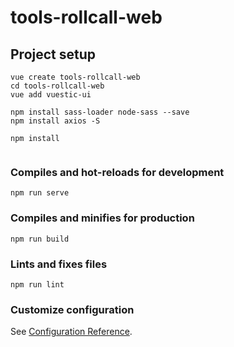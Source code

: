 # tools-rollcall-web

## Project setup

```
vue create tools-rollcall-web
cd tools-rollcall-web
vue add vuestic-ui

npm install sass-loader node-sass --save
npm install axios -S

npm install


```

### Compiles and hot-reloads for development

```
npm run serve
```

### Compiles and minifies for production

```
npm run build
```

### Lints and fixes files

```
npm run lint
```

### Customize configuration

See [Configuration Reference](https://cli.vuejs.org/config/).
